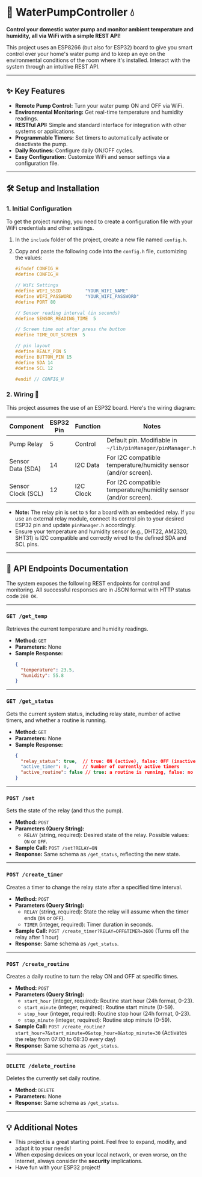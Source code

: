 # 🚀 WaterPumpController 💧

**Control your domestic water pump and monitor ambient temperature and humidity, all via WiFi with a simple REST API!**

This project uses an ESP8266 (but also for ESP32) board to give you smart control over your home's water pump and to keep an eye on the environmental conditions of the room where it's installed. Interact with the system through an intuitive REST API.

---

## ✨ Key Features

* **Remote Pump Control:** Turn your water pump ON and OFF via WiFi.
* **Environmental Monitoring:** Get real-time temperature and humidity readings.
* **RESTful API:** Simple and standard interface for integration with other systems or applications.
* **Programmable Timers:** Set timers to automatically activate or deactivate the pump.
* **Daily Routines:** Configure daily ON/OFF cycles.
* **Easy Configuration:** Customize WiFi and sensor settings via a configuration file.

---

## 🛠️ Setup and Installation

### 1. Initial Configuration

To get the project running, you need to create a configuration file with your WiFi credentials and other settings.

1.  In the `include` folder of the project, create a new file named `config.h`.
2.  Copy and paste the following code into the `config.h` file, customizing the values:

    ```cpp
    #ifndef CONFIG_H
    #define CONFIG_H

    // WiFi Settings
    #define WIFI_SSID         "YOUR_WIFI_NAME"
    #define WIFI_PASSWORD     "YOUR_WIFI_PASSWORD"
    #define PORT 80

    // Sensor reading interval (in seconds)
    #define SENSOR_READING_TIME  5

    // Screen time out after press the button
    #define TIME_OUT_SCREEN  5

    // pin layout
    #define REALY_PIN 5
    #define BUTTON_PIN 15
    #define SDA 14
    #define SCL 12

    #endif // CONFIG_H
    ```

### 2. Wiring 🔌

This project assumes the use of an ESP32 board. Here's the wiring diagram:

| Component               | ESP32 Pin | Function    | Notes                                                                    |
| ----------------------- | --------- | ----------- | ------------------------------------------------------------------------ |
| Pump Relay              | 5         | Control     | Default pin. Modifiable in `~/lib/pinManager/pinManager.h`.             |
| Sensor Data (SDA)       | 14        | I2C Data    | For I2C compatible temperature/humidity sensor (and/or screen).          |
| Sensor Clock (SCL)      | 12        | I2C Clock   | For I2C compatible temperature/humidity sensor (and/or screen).          |

* **Note:** The relay pin is set to `5` for a board with an embedded relay. If you use an external relay module, connect its control pin to your desired ESP32 pin and update `pinManager.h` accordingly.
* Ensure your temperature and humidity sensor (e.g., DHT22, AM2320, SHT31) is I2C compatible and correctly wired to the defined SDA and SCL pins.

---

## 📡 API Endpoints Documentation

The system exposes the following REST endpoints for control and monitoring. All successful responses are in JSON format with HTTP status code `200 OK`.

---

### `GET /get_temp`

Retrieves the current temperature and humidity readings.

* **Method:** `GET`
* **Parameters:** None
* **Sample Response:**
    ```json
    {
      "temperature": 23.5,
      "humidity": 55.8
    }
    ```

---

### `GET /get_status`

Gets the current system status, including relay state, number of active timers, and whether a routine is running.

* **Method:** `GET`
* **Parameters:** None
* **Sample Response:**
    ```json
    {
      "relay_status": true,  // true: ON (active), false: OFF (inactive)
      "active_timer": 0,     // Number of currently active timers
      "active_routine": false // true: a routine is running, false: no routine active
    }
    ```

---

### `POST /set`

Sets the state of the relay (and thus the pump).

* **Method:** `POST`
* **Parameters (Query String):**
    * `RELAY` (string, required): Desired state of the relay. Possible values: `ON` or `OFF`.
* **Sample Call:**
    `POST /set?RELAY=ON`
* **Response:** Same schema as `/get_status`, reflecting the new state.

---

### `POST /create_timer`

Creates a timer to change the relay state after a specified time interval.

* **Method:** `POST`
* **Parameters (Query String):**
    * `RELAY` (string, required): State the relay will assume when the timer ends (`ON` or `OFF`).
    * `TIMER` (integer, required): Timer duration in seconds.
* **Sample Call:**
    `POST /create_timer?RELAY=OFF&TIMER=3600` (Turns off the relay after 1 hour)
* **Response:** Same schema as `/get_status`.

---

### `POST /create_routine`

Creates a daily routine to turn the relay ON and OFF at specific times.

* **Method:** `POST`
* **Parameters (Query String):**
    * `start_hour` (integer, required): Routine start hour (24h format, 0-23).
    * `start_minute` (integer, required): Routine start minute (0-59).
    * `stop_hour` (integer, required): Routine stop hour (24h format, 0-23).
    * `stop_minute` (integer, required): Routine stop minute (0-59).
* **Sample Call:**
    `POST /create_routine?start_hour=7&start_minute=0&stop_hour=8&stop_minute=30` (Activates the relay from 07:00 to 08:30 every day)
* **Response:** Same schema as `/get_status`.

---

### `DELETE /delete_routine`

Deletes the currently set daily routine.

* **Method:** `DELETE`
* **Parameters:** None
* **Response:** Same schema as `/get_status`.

---

## 💡 Additional Notes

* This project is a great starting point. Feel free to expand, modify, and adapt it to your needs!
* When exposing devices on your local network, or even worse, on the Internet, always consider the **security** implications.
* Have fun with your ESP32 project!
